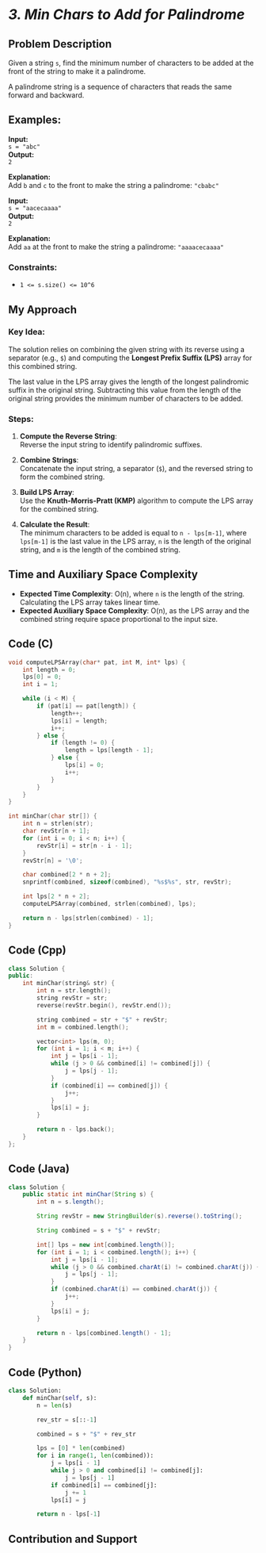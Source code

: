 # *3. Min Chars to Add for Palindrome*





## Problem Description

Given a string `s`, find the minimum number of characters to be added at the front of the string to make it a palindrome.  

A palindrome string is a sequence of characters that reads the same forward and backward.  



## Examples:

**Input:**  
`s = "abc"`  
**Output:**  
`2`  

**Explanation:**  
Add `b` and `c` to the front to make the string a palindrome: `"cbabc"`

**Input:**  
`s = "aacecaaaa"`  
**Output:**  
`2`  

**Explanation:**  
Add `aa` at the front to make the string a palindrome: `"aaaacecaaaa"`



### Constraints:
- `1 <= s.size() <= 10^6`



## My Approach

### Key Idea:
The solution relies on combining the given string with its reverse using a separator (e.g., `$`) and computing the **Longest Prefix Suffix (LPS)** array for this combined string.  

The last value in the LPS array gives the length of the longest palindromic suffix in the original string. Subtracting this value from the length of the original string provides the minimum number of characters to be added.  

### Steps:
1. **Compute the Reverse String**:  
   Reverse the input string to identify palindromic suffixes.  

2. **Combine Strings**:  
   Concatenate the input string, a separator (`$`), and the reversed string to form the combined string.  

3. **Build LPS Array**:  
   Use the **Knuth-Morris-Pratt (KMP)** algorithm to compute the LPS array for the combined string.  

4. **Calculate the Result**:  
   The minimum characters to be added is equal to `n - lps[m-1]`, where `lps[m-1]` is the last value in the LPS array, `n` is the length of the original string, and `m` is the length of the combined string.  



## Time and Auxiliary Space Complexity

- **Expected Time Complexity**: O(n), where `n` is the length of the string. Calculating the LPS array takes linear time.
- **Expected Auxiliary Space Complexity**: O(n), as the LPS array and the combined string require space proportional to the input size.



## Code (C)

```c
void computeLPSArray(char* pat, int M, int* lps) {
    int length = 0; 
    lps[0] = 0; 
    int i = 1;

    while (i < M) {
        if (pat[i] == pat[length]) {
            length++;
            lps[i] = length;
            i++;
        } else {
            if (length != 0) {
                length = lps[length - 1];
            } else {
                lps[i] = 0;
                i++;
            }
        }
    }
}

int minChar(char str[]) {
    int n = strlen(str);
    char revStr[n + 1];
    for (int i = 0; i < n; i++) {
        revStr[i] = str[n - i - 1];
    }
    revStr[n] = '\0';

    char combined[2 * n + 2];
    snprintf(combined, sizeof(combined), "%s$%s", str, revStr);

    int lps[2 * n + 2];
    computeLPSArray(combined, strlen(combined), lps);

    return n - lps[strlen(combined) - 1];
}
```



## Code (Cpp)

```cpp
class Solution {
public:
    int minChar(string& str) {
        int n = str.length();
        string revStr = str;
        reverse(revStr.begin(), revStr.end());

        string combined = str + "$" + revStr;
        int m = combined.length();

        vector<int> lps(m, 0);
        for (int i = 1; i < m; i++) {
            int j = lps[i - 1];
            while (j > 0 && combined[i] != combined[j]) {
                j = lps[j - 1];
            }
            if (combined[i] == combined[j]) {
                j++;
            }
            lps[i] = j;
        }

        return n - lps.back();
    }
};
```



## Code (Java)

```java
class Solution {
    public static int minChar(String s) {
        int n = s.length();

        String revStr = new StringBuilder(s).reverse().toString();

        String combined = s + "$" + revStr;

        int[] lps = new int[combined.length()];
        for (int i = 1; i < combined.length(); i++) {
            int j = lps[i - 1];
            while (j > 0 && combined.charAt(i) != combined.charAt(j)) {
                j = lps[j - 1];
            }
            if (combined.charAt(i) == combined.charAt(j)) {
                j++;
            }
            lps[i] = j;
        }

        return n - lps[combined.length() - 1];
    }
}
```



## Code (Python)

```python
class Solution:
    def minChar(self, s):
        n = len(s)

        rev_str = s[::-1]

        combined = s + "$" + rev_str

        lps = [0] * len(combined)
        for i in range(1, len(combined)):
            j = lps[i - 1]
            while j > 0 and combined[i] != combined[j]:
                j = lps[j - 1]
            if combined[i] == combined[j]:
                j += 1
            lps[i] = j

        return n - lps[-1]
```



## Contribution and Support

